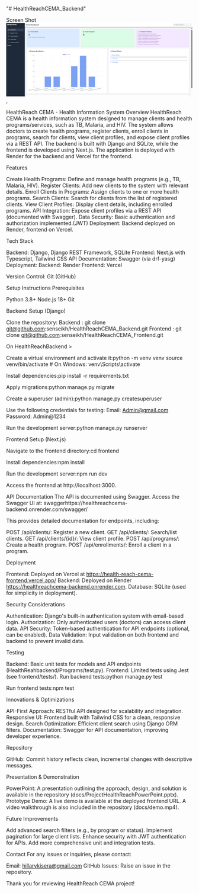 "# HealthReachCEMA_Backend"

Screen Shot
![alt text](image.png)
,

HealthReach CEMA - Health Information System
Overview
HealthReach CEMA is a health information system designed to manage clients and health programs/services, such as TB, Malaria, and HIV. The system allows doctors to create health programs, register clients, enroll clients in programs, search for clients, view client profiles, and expose client profiles via a REST API. The backend is built with Django and SQLite, while the frontend is developed using Next.js. The application is deployed with Render for the backend and Vercel for the frontend.

Features

Create Health Programs: Define and manage health programs (e.g., TB, Malaria, HIV).
Register Clients: Add new clients to the system with relevant details.
Enroll Clients in Programs: Assign clients to one or more health programs.
Search Clients: Search for clients from the list of registered clients.
View Client Profiles: Display client details, including enrolled programs.
API Integration: Expose client profiles via a REST API (documented with Swagger).
Data Security: Basic authentication and authorization implemented.(JWT)
Deployment: Backend deployed on Render, frontend on Vercel.

Tech Stack

Backend: Django, Django REST Framework, SQLite
Frontend: Next.js with Typescript, Tailwind CSS
API Documentation: Swagger (via drf-yasg)
Deployment:
Backend: Render
Frontend: Vercel

Version Control: Git (GitHub)

Setup Instructions
Prerequisites

Python 3.8+
Node.js 18+
Git

Backend Setup (Django)

Clone the repository:
Backend : git clone git@github.com:senseikh/HealthReachCEMA_Backend.git
Frontend : git clone git@github.com:senseikh/HealthReachCEMA_Frontend.git

On HealthReachBackend >

Create a virtual environment and activate it:python -m venv venv
source venv/bin/activate # On Windows: venv\Scripts\activate

Install dependencies:pip install -r requirements.txt

Apply migrations:python manage.py migrate

Create a superuser (admin):python manage.py createsuperuser

Use the following credentials for testing:
Email: Admin@gmail.com
Password: Admin@1234

Run the development server:python manage.py runserver

Frontend Setup (Next.js)

Navigate to the frontend directory:cd frontend

Install dependencies:npm install

Run the development server:npm run dev

Access the frontend at http://localhost:3000.

API Documentation
The API is documented using Swagger. Access the Swagger UI at:
swaggerhttps://healthreachcema-backend.onrender.com/swagger/

This provides detailed documentation for endpoints, including:

POST /api/clients/: Register a new client.
GET /api/clients/: Search/list clients.
GET /api/clients/{id}/: View client profile.
POST /api/programs/: Create a health program.
POST /api/enrollments/: Enroll a client in a program.

Deployment

Frontend: Deployed on Vercel at https://health-reach-cema-frontend.vercel.app/
Backend: Deployed on Render https://healthreachcema-backend.onrender.com.
Database: SQLite (used for simplicity in deployment).

Security Considerations

Authentication: Django's built-in authentication system with email-based login.
Authorization: Only authenticated users (doctors) can access client data.
API Security: Token-based authentication for API endpoints (optional, can be enabled).
Data Validation: Input validation on both frontend and backend to prevent invalid data.

Testing

Backend: Basic unit tests for models and API endpoints (HealthReahbackend/Programs/test.py).
Frontend: Limited tests using Jest (see frontend/tests/).
Run backend tests:python manage.py test

Run frontend tests:npm test

Innovations & Optimizations

API-First Approach: RESTful API designed for scalability and integration.
Responsive UI: Frontend built with Tailwind CSS for a clean, responsive design.
Search Optimization: Efficient client search using Django ORM filters.
Documentation: Swagger for API documentation, improving developer experience.

Repository

GitHub:
Commit history reflects clean, incremental changes with descriptive messages.

Presentation & Demonstration

PowerPoint: A presentation outlining the approach, design, and solution is available in the repository (docs/ProjectHealthReachPowerPoint.pptx).
Prototype Demo: A live demo is available at the deployed frontend URL. A video walkthrough is also included in the repository (docs/demo.mp4).

Future Improvements

Add advanced search filters (e.g., by program or status).
Implement pagination for large client lists.
Enhance security with JWT authentication for APIs.
Add more comprehensive unit and integration tests.


Contact
For any issues or inquiries, please contact:

Email: hillarykisera@gmail.com
GitHub Issues: Raise an issue in the repository.

Thank you for reviewing HealthReach CEMA project!
